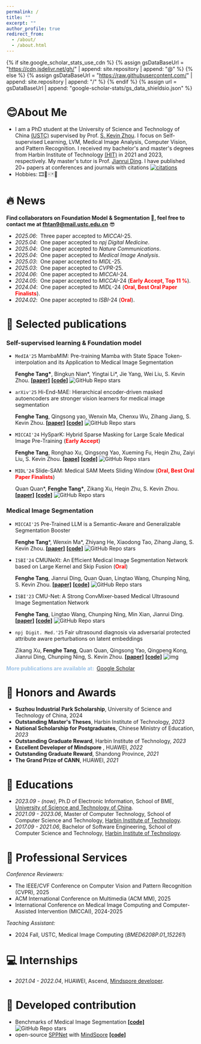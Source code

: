 ```yaml
---
permalink: /
title: ""
excerpt: ""
author_profile: true
redirect_from: 
  - /about/
  - /about.html
---
```

{% if site.google_scholar_stats_use_cdn %}
{% assign gsDataBaseUrl = "https://cdn.jsdelivr.net/gh/" | append: site.repository | append: "@" %}
{% else %}
{% assign gsDataBaseUrl = "https://raw.githubusercontent.com/" | append: site.repository | append: "/" %}
{% endif %}
{% assign url = gsDataBaseUrl | append: "google-scholar-stats/gs_data_shieldsio.json" %}
<span class='anchor' id='about-me'></span>

# 😊About Me

- I am a PhD student at the University of Science and Technology of China [(USTC)](https://en.ustc.edu.cn/) supervised by Prof. [S. Kevin Zhou](https://www.linkedin.com/in/s-kevin-zhou-231a094b). I focus on Self-supervised Learning, LVM, Medical Image Analysis, Computer Vision, and Pattern Recognition. I received my bachelor's and master's degrees from Harbin Institute of Technology [(HIT)](http://www.hit.edu.cn/) in 2021 and 2023, respectively. My master's tutor is Prof. [Jianrui Ding](https://scholar.google.com/citations?user=4TsvOR8AAAAJ&hl=zh-CN).  I have published 20+ papers at conferences and journals with citations [![citations](https://img.shields.io/badge/citations-200+-blue)](https://scholar.google.com/citations?user=x1pODsMAAAAJ)
- Hobbies: 🎞️🏀🀄🃏🍔

# 🔥 News

**Find collaborators on Foundation Model & Segmentation 🤗, feel free to contact me at fhtan9@mail.ustc.edu.cn** 😎

- *2025.06*: &nbsp;Three paper accepted to *MICCAI*-25.
- *2025.04*: &nbsp;One paper accepted to *npj Digital Medicine*.
- *2025.04*: &nbsp;One paper accepted to *Nature Communications*.
- *2025.04*: &nbsp;One paper accepted to *Medical Image Analysis*.
- *2025.03*: &nbsp;One paper accepted to *MIDL*-25.
- *2025.03*: &nbsp;One paper accepted to *CVPR*-25.
- *2024.06*: &nbsp;One paper accepted to *MICCAI*-24.
- *2024.05*: &nbsp;One paper accepted to *MICCAI*-24 (**<font color="#ff0000">Early Accept, Top 11 %</font>**).
- *2024.04*: &nbsp;One paper accepted to *MIDL*-24 (**<font color="#ff0000">Oral, Best Oral Paper Finalists</font>**).
- *2024.02*: &nbsp;One paper accepted to *ISBI*-24 (**<font color="#ff0000">Oral</font>**).

# 📝 Selected publications

### Self-supervised learning & Foundation model

- ``MedIA'25``  MambaMIM: Pre-training Mamba with State Space Token-interpolation and its Application to Medical Image Segmentation

  **Fenghe Tang\***, Bingkun Nian\*, Yingtai Li\*, Jie Yang, Wei Liu, S. Kevin Zhou.    [**[paper]**](https://arxiv.org/pdf/2408.08070.pdf)  [**[code]**](https://github.com/FengheTan9/MambaMIM) ![GitHub Repo stars](https://img.shields.io/github/stars/FengheTan9/MambaMIM)

- `arXiv'25` Hi-End-MAE: Hierarchical encoder-driven masked autoencoders are stronger vision learners for medical image segmentation

  **Fenghe Tang**, Qingsong yao, Wenxin Ma, Chenxu Wu, Zihang Jiang, S. Kevin Zhou.   [**[paper]**](https://arxiv.org/pdf/2502.08347)  [**[code]**](https://github.com/FengheTan9/Hi-End-MAE) ![GitHub Repo stars](https://img.shields.io/github/stars/FengheTan9/Hi-End-MAE) 

- ``MICCAI'24``  HySparK: Hybrid Sparse Masking for Large Scale Medical Image Pre-Training  (**<font color="#ff0000">Early Accept</font>**)

  **Fenghe Tang**, Ronghao Xu, Qingsong Yao, Xueming Fu, Heqin Zhu, Zaiyi Liu, S. Kevin Zhou.   [**[pape]**](https://arxiv.org/pdf/2408.05815.pdf)  [**[code]**](https://github.com/FengheTan9/HySparK) ![GitHub Repo stars](https://img.shields.io/github/stars/FengheTan9/HySparK)

- ``MIDL'24``  Slide-SAM: Medical SAM Meets Sliding Window  (**<font color="#ff0000">Oral, Best Oral Paper Finalists</font>**)

  Quan Quan*, **Fenghe Tang\***, Zikang Xu, Heqin Zhu, S. Kevin Zhou.   [**[paper]**](https://arxiv.org/pdf/2311.10121.pdf)  [**[code]**](https://github.com/Curli-quan/Slide-SAM)   ![GitHub Repo stars](https://img.shields.io/github/stars/Curli-quan/Slide-SAM)

### Medical Image Segmentation

- ``MICCAI'25``   Pre-Trained LLM is a Semantic-Aware and Generalizable Segmentation Booster

  **Fenghe Tang***, Wenxin Ma*, Zhiyang He, Xiaodong Tao, Zihang Jiang, S. Kevin Zhou.    [**[paper]**](https://arxiv.org/pdf/2506.18034.pdf)  [**[code]**](https://github.com/FengheTan9/LLM4Seg)   ![GitHub Repo stars](https://img.shields.io/github/stars/FengheTan9/LLM4Seg)

- ``ISBI'24``   CMUNeXt: An Efficient Medical Image Segmentation Network based on Large Kernel and Skip Fusion  (**<font color="#ff0000">Oral</font>**)

  **Fenghe Tang**, ‪Jianrui Ding‬‬, Quan Quan, Lingtao Wang, Chunping Ning,‪ S. Kevin Zhou‬‬.    [**[paper]**](https://arxiv.org/pdf/2308.01239)  [**[code]**](https://github.com/FengheTan9/CMUNeXt)   ![GitHub Repo stars](https://img.shields.io/github/stars/FengheTan9/CMUNeXt)

- ``ISBI'23``   CMU-Net: A Strong ConvMixer-based Medical Ultrasound Image Segmentation Network

  **Fenghe Tang**, Lingtao Wang, Chunping Ning, Min Xian, Jianrui Ding.   [**[paper]**](https://arxiv.org/abs/2210.13012)  [**[code]**](https://github.com/FengheTan9/CMU-Net)  ![GitHub Repo stars](https://img.shields.io/github/stars/FengheTan9/CMU-Net)
  
- ``npj Digit. Med.'25``   Fair ultrasound diagnosis via adversarial protected attribute aware perturbations on latent embeddings

  Zikang Xu, **Fenghe Tang**, Quan Quan, Qingsong Yao, Qingpeng Kong, Jianrui Ding, Chunping Ning, S. Kevin Zhou.  [**[paper]**](https://www.nature.com/articles/s41746-025-01641-y)  [**[code]**](https://github.com/XuZikang/APPLE) ![img](https://camo.githubusercontent.com/debfb1bad4f3efe9dcb8c5946ce7eeadfe222c8d3cf3591a92c115d9761a3444/68747470733a2f2f696d672e736869656c64732e696f2f6769746875622f73746172732f58755a696b616e672f4150504c452e7376673f6c6162656c3d5374617273267374796c653d736f6369616c)

**<font color="#9DC3E6">More publications are available at: </font>** [Google Scholar](https://scholar.google.com/citations?user=x1pODsMAAAAJ) 


# 🏅 Honors and Awards
- **Suzhou Industrial Park Scholarship**, University of Science and Technology of China, 2024
- **Outstanding Master's Theses**, Harbin Institute of Technology, *2023*
- **National Scholarship for Postgraduates**, Chinese Ministry of Education, *2023*
- **Outstanding Graduate Reward**, Harbin Institute of Technology, *2023*
- **Excellent Developer of Mindspore** , HUAWEI, *2022*
- **Outstanding Graduate Reward**, Shandong Province, *2021*
- **The Grand Prize of CANN**, HUAWEI, *2021*

# 📖 Educations
- *2023.09 -  (now)*, Ph.D of Electronic Information, School of BME, [University of Science and Technology of China](https://en.ustc.edu.cn/). 
- *2021.09 - 2023.06*, Master of Computer Technology, School of Computer Science and Technology, [Harbin Institute of Technology](http://encs.hit.edu.cn/). 
- *2017.09 - 2021.06*, Bachelor of Software Engineering, School of Computer Science and Technology, [Harbin Institute of Technology](http://encs.hit.edu.cn/). 

# 💬 Professional Services

*Conference Reviewers:*

- The IEEE/CVF Conference on Computer Vision and Pattern Recognition (CVPR), 2025
- ACM International Conference on Multimedia (ACM MM), 2025
- International Conference on Medical Image Computing and Computer-Assisted Intervention (MICCAI), 2024-2025

*Teaching Assistant:*

- 2024 Fall, USTC, Medical Image Computing (*BMED6208P.01_152261*)

# 💻 Internships
- *2021.04 - 2022.04*, HUAWEI, Ascend,  [Mindspore developer](https://github.com/mindspore-ai/mindspore).

# 🙌 Developed contribution

- Benchmarks of Medical Image Segmentation [**[code]**](https://github.com/FengheTan9/Medical-Image-Segmentation-Benchmarks)  ![GitHub Repo stars](https://img.shields.io/github/stars/FengheTan9/Medical-Image-Segmentation-Benchmarks)
- open-source [SPPNet](https://gitee.com/mindspore/models/tree/master/research/cv/SPPNet) with [MindSpore](https://gitee.com/mindspore)  [**[code]**](https://gitee.com/mindspore/models/tree/master/research/cv/SPPNet)



<div style="max-width:300px; width:100%; margin: 0 auto; text-align: center;">
  <script type="text/javascript" id="clustrmaps" 
    src="//clustrmaps.com/map_v2.js?d=jaOYIPr0TvknXrE-gi6cz5uHkp6qI9mtwrj_B6wtt10&cl=ffffff&w=a">
  </script>
</div>
